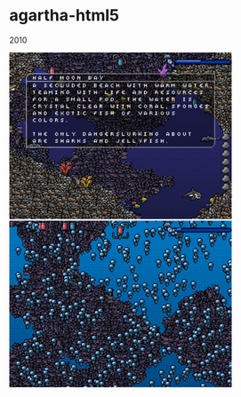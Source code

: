 # agartha-html5
2010

<img src="https://raw.githubusercontent.com/JohnnyLdeAlba/agartha-html5/main/agartha-html5-1013201001.png" alt="" style="height: 300px;" /> <img src="https://raw.githubusercontent.com/JohnnyLdeAlba/agartha-html5/main/agartha-html5-1017201001.png" alt="" style="height: 300px;" /> 
